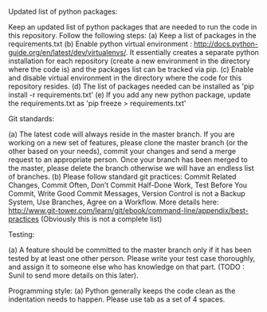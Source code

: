 Updated list of python packages:

Keep an updated list of python packages that are needed to run the code in this repository. Follow the following steps:
(a) Keep a list of packages in the requirements.txt
(b) Enable python virtual environment : http://docs.python-guide.org/en/latest/dev/virtualenvs/. It essentially creates a separate python installation for each repository (create a new environment in the directory where the code is) and the packages list can be tracked via pip.
(c) Enable and disable virtual environment in the directory where the code for this repository resides.
(d) The list of packages needed can be installed as 'pip install -r requirements.txt'
(e) If you add any new python package, update the requirements.txt as 'pip freeze > requirements.txt'


Git standards:

(a) The latest code will always reside in the master branch. If you are working on a new set of features, please clone the master branch (or the other based on your needs), commit your changes and send a merge request to an appropriate person. Once your branch has been merged to the master, please delete the branch otherwise we will have an endless list of branches.
(b) Please follow standard git practices: Commit Related Changes, Commit Often, Don’t Commit Half-Done Work, Test Before You Commit, Write Good Commit Messages, Version Control is not a Backup System, Use Branches, Agree on a Workflow. More details here: 
http://www.git-tower.com/learn/git/ebook/command-line/appendix/best-practices (Obviously this is not a complete list)


Testing:

(a) A feature should be committed to the master branch only if it has been tested by at least one other person. Please write your test case thoroughly, and assign it to someone else who has knowledge on that part.
(TODO : Sunil to send more details on this later).

Programming style:
(a) Python generally keeps the code clean as the indentation needs to happen. Please use tab as a set of 4 spaces.